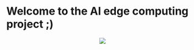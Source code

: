 # Welcome to the AI edge computing project ;)

<p align="center">
<img src="https://github.com/scray/scray/blob/project/edge/projects/edge/.images/jetsonNano2.jpg">
</p>


